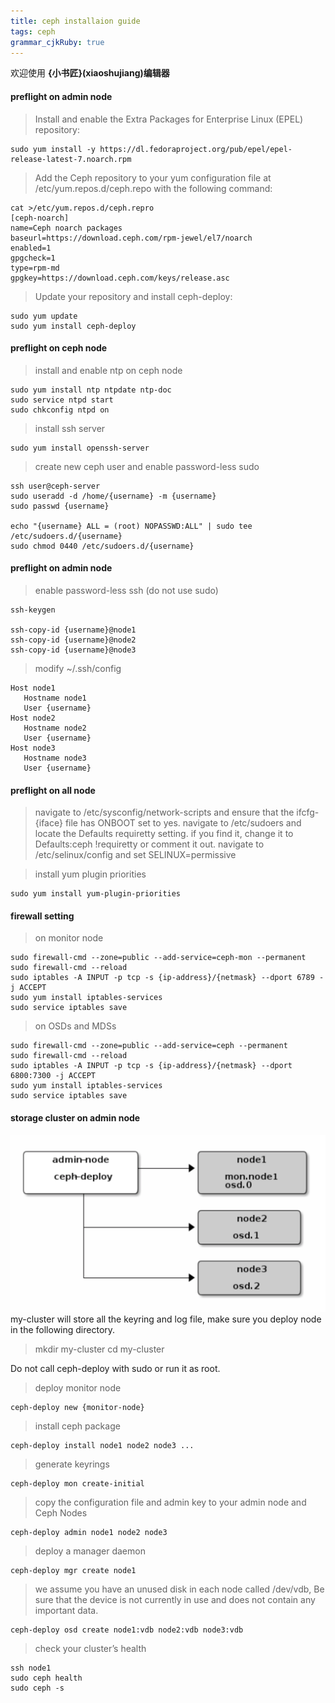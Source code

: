 ```yaml
---
title: ceph installaion guide
tags: ceph
grammar_cjkRuby: true
---
```



欢迎使用 **{小书匠}(xiaoshujiang)编辑器**

#### preflight on admin node
> Install and enable the Extra Packages for Enterprise Linux (EPEL) repository:
```
sudo yum install -y https://dl.fedoraproject.org/pub/epel/epel-release-latest-7.noarch.rpm
```

> Add the Ceph repository to your yum configuration file at /etc/yum.repos.d/ceph.repo with the following command:
```
cat >/etc/yum.repos.d/ceph.repro
[ceph-noarch]
name=Ceph noarch packages
baseurl=https://download.ceph.com/rpm-jewel/el7/noarch
enabled=1
gpgcheck=1
type=rpm-md
gpgkey=https://download.ceph.com/keys/release.asc
```

> Update your repository and install ceph-deploy:
```
sudo yum update
sudo yum install ceph-deploy
```

#### preflight on ceph node
> install and enable ntp on ceph node
```
sudo yum install ntp ntpdate ntp-doc
sudo service ntpd start
sudo chkconfig ntpd on
```

> install ssh server
```
sudo yum install openssh-server
```

> create new ceph user and enable password-less sudo
```
ssh user@ceph-server
sudo useradd -d /home/{username} -m {username}
sudo passwd {username}

echo "{username} ALL = (root) NOPASSWD:ALL" | sudo tee /etc/sudoers.d/{username}
sudo chmod 0440 /etc/sudoers.d/{username}
```

#### preflight on admin node
> enable password-less ssh (do not use sudo)
```
ssh-keygen

ssh-copy-id {username}@node1
ssh-copy-id {username}@node2
ssh-copy-id {username}@node3
```

> modify ~/.ssh/config
```
Host node1
   Hostname node1
   User {username}
Host node2
   Hostname node2
   User {username}
Host node3
   Hostname node3
   User {username}
```

#### preflight on all node
> navigate to /etc/sysconfig/network-scripts and ensure that the ifcfg-{iface} file has ONBOOT set to yes.
> navigate to /etc/sudoers and locate the Defaults requiretty setting. if you find it, change it to Defaults:ceph !requiretty or comment it out.
> navigate to /etc/selinux/config and set SELINUX=permissive

> install yum plugin priorities
```
sudo yum install yum-plugin-priorities
```

#### firewall setting
> on monitor node
```
sudo firewall-cmd --zone=public --add-service=ceph-mon --permanent
sudo firewall-cmd --reload
sudo iptables -A INPUT -p tcp -s {ip-address}/{netmask} --dport 6789 -j ACCEPT
sudo yum install iptables-services
sudo service iptables save
```

> on OSDs and MDSs
```
sudo firewall-cmd --zone=public --add-service=ceph --permanent
sudo firewall-cmd --reload
sudo iptables -A INPUT -p tcp -s {ip-address}/{netmask} --dport 6800:7300 -j ACCEPT
sudo yum install iptables-services
sudo service iptables save
```

#### storage cluster on admin node
![ceph node architecture][1]
my-cluster will store all the keyring and log file, make sure you deploy node in the following directory.

> mkdir my-cluster
> cd my-cluster

Do not call ceph-deploy with sudo or run it as root.

> deploy monitor node
```
ceph-deploy new {monitor-node}
```
> install ceph package
```
ceph-deploy install node1 node2 node3 ...
```
> generate keyrings
```
ceph-deploy mon create-initial
```
> copy the configuration file and admin key to your admin node and Ceph Nodes
```
ceph-deploy admin node1 node2 node3
```
> deploy a manager daemon
```
ceph-deploy mgr create node1
```
> we assume you have an unused disk in each node called /dev/vdb, Be sure that the device is not currently in use and does not contain any important data.
```
ceph-deploy osd create node1:vdb node2:vdb node3:vdb
```
> check your cluster’s health
```
ssh node1 
sudo ceph health
sudo ceph -s
```


  [1]: ./images/Screen%20Shot%202017-07-12%20at%204.19.21%20PM_1.png "ceph node architecture"